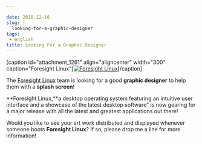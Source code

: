 ```yaml
---

date: 2010-12-16
slug: |
  looking-for-a-graphic-designer
tags:
 - english
title: Looking For a Graphic Designer
---
```


\[caption id="attachment_1261" align="aligncenter" width="300"
caption="Foresight Linux"\][![Foresight
Linux](http://www.ogmaciel.com/wp-content/uploads/2010/12/FL.logo_.a4-300x45.png)](http://www.ogmaciel.com/wp-content/uploads/2010/12/FL.logo_.a4.png)\[/caption\]

The [Foresight Linux](http://www.foresightlinux.org) team is looking for
a good **graphic designer** to help them with a **splash screen**!

**Foresight Linux,**a desktop operating system featuring an intuitive
user interface and a showcase of the latest desktop software" is now
gearing for a major release with all the latest and greatest
applications out there!

Would you like to see your art work distributed and displayed whenever
someone boots **Foresight Linux**? If so, please drop me a line for more
information!
